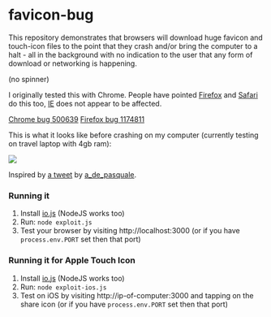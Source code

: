 # favicon-bug

This repository demonstrates that browsers will download huge favicon and touch-icon files to the point that they crash and/or bring the computer to a halt - all in the background with no indication to the user that any form of download or networking is happening.

(no spinner)

I originally tested this with Chrome. People have pointed [Firefox](http://i.imgur.com/3zkPKD7.png) and [Safari](https://i.imgur.com/B2LeRy4.png) do this too, [IE](https://github.com/benjamingr/favicon-bug/issues/5)  does not appear to be affected.

[Chrome bug 500639](https://code.google.com/p/chromium/issues/detail?id=500639) [Firefox bug 1174811](https://bugzilla.mozilla.org/show_bug.cgi?id=1174811)

This is what it looks like before crashing on my computer (currently testing on travel laptop with 4gb ram):

![](http://i.imgur.com/J16lwjF.png)


Inspired by [a tweet](https://twitter.com/a_de_pasquale/status/608997818913665024) by [a_de_pasquale](https://twitter.com/a_de_pasquale).

### Running it

 1. Install [io.js](http://www.iojs.org) (NodeJS works too)
 2. Run: `node exploit.js`
 3. Test your browser by visiting http://localhost:3000  (or if you have `process.env.PORT` set then that port)
      
### Running it for Apple Touch Icon

 1. Install [io.js](http://www.iojs.org) (NodeJS works too)
 2. Run: `node exploit-ios.js`
 3. Test on iOS by visiting http://ip-of-computer:3000 and tapping on the share icon (or if you have `process.env.PORT` set then that port)

